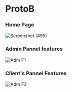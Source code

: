 # ProtoB

### Home Page
![Screenshot (495)](https://user-images.githubusercontent.com/59496958/164062575-2f3ec8e5-3a9c-4181-8f2c-17e559f46593.png)

### Admin Pannel features 
![Adm F1](https://user-images.githubusercontent.com/59496958/164063794-623b1a85-27d9-415e-bf04-f51ef2a7d727.png)

### Client's Pannel Features
![Adm F2](https://user-images.githubusercontent.com/59496958/164063941-800da54e-62c1-41cd-b36c-568dabac8c3a.png)
